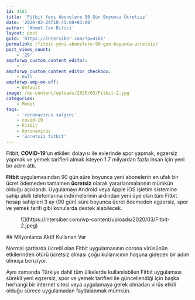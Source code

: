 ```yaml
---
id: 4161
title: 'Fitbit Yeni Abonelere 90 Gün Boyunca Ücretsiz'
date: '2020-03-24T10:45:00+03:00'
author: 'Ahmet Can Bilici'
layout: post
guid: 'https://intersiber.com/?p=4161'
permalink: /fitbit-yeni-abonelere-90-gun-boyunca-ucretsiz/
post_views_count:
    - '29'
ampforwp_custom_content_editor:
    - ''
ampforwp_custom_content_editor_checkbox:
    - null
ampforwp-amp-on-off:
    - default
image: /wp-content/uploads/2020/03/Fitbit-2.jpg
categories:
    - Mobil
tags:
    - 'coronavirus salgını'
    - covid-19
    - Fitbit
    - koronavirüs
    - 'ücretsiz fitbit'
---
```


Fitbit, **COVID-19**‘un etkileri dolayısı ile evlerinde spor yapmak, egzersiz yapmak ve yemek tarifleri almak isteyen 1.7 milyardan fazla insan için yeni bir adım attı.

**Fitbit** uygulamasından 90 gün süre boyunca yeni abonelerin en ufak bir ücret ödemeden tamamen **ücretsiz** olarak yararlanmalarının mümkün olduğu açıklandı. Uygulamayı Android veya Apple iOS işletim sistemine sahip akıllı telefonlarına indirmelerinin ardından yeni üye olan tüm Fitbit hesap sahipleri 3 ay (90 gün) süre boyunca ücret ödemeden egzersiz, spor ve yemek tarifi gibi konularda destek alabilecek.

<figure class="wp-block-image size-full">![](https://intersiber.com/wp-content/uploads/2020/03/Fitbit-2.jpeg)</figure>## Milyonlarca Aktif Kullanan Var

Normal şartlarda ücretli olan Fitbit uygulamasının corona virüsünün etkilerinden ötürü ücretsiz olması çoğu kullanıcının hoşuna gidecek bir adım olmuşa benziyor.

Aynı zamanda Türkiye dahil tüm ülkelerde kullanılabilen Fitbit uygulaması sürekli yeni egzersiz, spor ve yemek tarifleri ile güncellendiği için başka herhangi bir internet sitesi veya uygulamaya gerek olmadan virüs etkili olduğu sürece uygulamadan faydalanmak mümkün.